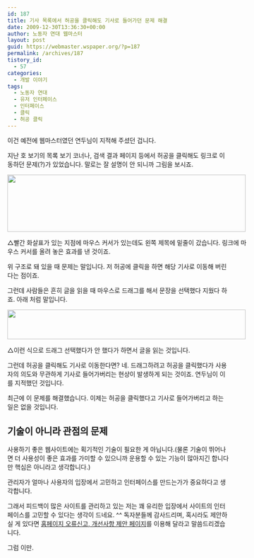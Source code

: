 ```yaml
---
id: 187
title: 기사 목록에서 허공을 클릭해도 기사로 들어가던 문제 해결
date: 2009-12-30T13:36:30+00:00
author: 노동자 연대 웹마스터
layout: post
guid: https://webmaster.wspaper.org/?p=187
permalink: /archives/187
tistory_id:
  - 57
categories:
  - 개발 이야기
tags:
  - 노동자 연대
  - 유저 인터페이스
  - 인터페이스
  - 클릭
  - 허공 클릭
---
```

이건 예전에 웹마스터였던 연두님이 지적해 주셨던 겁니다.

지난 호 보기의 목록 보기 코너나, 검색 결과 페이지 등에서 허공을 클릭해도 링크로 이동하던 문제(?)가 있었습니다. 말로는 잘 설명이 안 되니까 그림을 보시죠.

<div style="width: 550px" class="wp-caption aligncenter">
  <img src="https://webmaster.wspaper.org/wp-content/uploads/1/cfile29.uf.136335484D08473D187B45.jpg" width="540" height="129" alt="" />
  
  <p class="wp-caption-text">
    △빨간 화살표가 있는 지점에 마우스 커서가 있는데도 왼쪽 제목에 밑줄이 갔습니다. 링크에 마우스 커서를 올려 놓은 효과를 낸 것이죠.
  </p>
</div>

위 구조로 돼 있을 때 문제는 말입니다. 저 허공에 클릭을 하면 해당 기사로 이동해 버린다는 점이죠.

그런데 사람들은 흔히 글을 읽을 때 마우스로 드래그를 해서 문장을 선택했다 지웠다 하죠. 아래 처럼 말입니다.

<div style="width: 550px" class="wp-caption aligncenter">
  <img src="https://webmaster.wspaper.org/wp-content/uploads/1/cfile6.uf.122150474D08473D3564DA.jpg" width="540" height="67" alt="" />
  
  <p class="wp-caption-text">
    △이런 식으로 드래그 선택했다가 안 했다가 하면서 글을 읽는 것입니다.
  </p>
</div>

그런데 허공을 클릭해도 기사로 이동한다면? 네. 드래그하려고 허공을 클릭했다가 사용자의 의도와 무관하게 기사로 들어가버리는 현상이 발생하게 되는 것이죠. 연두님이 이를 지적했던 것입니다.

최근에 이 문제를 해결했습니다. 이제는 허공을 클릭했다고 기사로 들어가버리고 하는 일은 없을 것입니다.

## 기술이 아니라 관점의 문제

사용하기 좋은 웹사이트에는 획기적인 기술이 필요한 게 아닙니다.(물론 기술이 뛰어나면 더 사용성이 좋은 효과를 가미할 수 있으니까 운용할 수 있는 기능이 많아지긴 합니다만 핵심은 아니라고 생각합니다.)

관리자가 얼마나 사용자의 입장에서 고민하고 인터페이스를 만드는가가 중요하다고 생각합니다.

그래서 피드백이 많은 사이트를 관리하고 있는 저는 꽤 유리한 입장에서 사이트의 인터페이스를 고민할 수 있다는 생각이 드네요. ^^ 독자분들께 감사드리며, 혹시라도 제안하실 게 있다면 <a href="https://webmaster.wspaper.org/entry/report-and-proposal" target="_blank">홈페이지 오류신고, 개선사항 제안 페이지</a>를 이용해 달라고 말씀드리겠습니다.

그럼 이만.